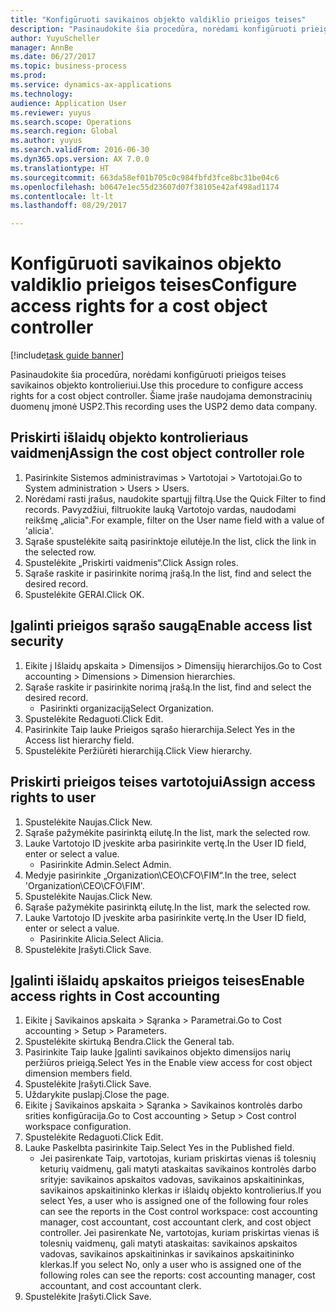 ```yaml
--- 
title: "Konfigūruoti savikainos objekto valdiklio prieigos teises"
description: "Pasinaudokite šia procedūra, norėdami konfigūruoti prieigos teises savikainos objekto kontrolieriui."
author: YuyuScheller
manager: AnnBe
ms.date: 06/27/2017
ms.topic: business-process
ms.prod: 
ms.service: dynamics-ax-applications
ms.technology: 
audience: Application User
ms.reviewer: yuyus
ms.search.scope: Operations
ms.search.region: Global
ms.author: yuyus
ms.search.validFrom: 2016-06-30
ms.dyn365.ops.version: AX 7.0.0
ms.translationtype: HT
ms.sourcegitcommit: 663da58ef01b705c0c984fbfd3fce8bc31be04c6
ms.openlocfilehash: b0647e1ec55d23607d07f38105e42af498ad1174
ms.contentlocale: lt-lt
ms.lasthandoff: 08/29/2017

---
```

# <a name="configure-access-rights-for-a-cost-object-controller"></a><span data-ttu-id="6f98e-103">Konfigūruoti savikainos objekto valdiklio prieigos teises</span><span class="sxs-lookup"><span data-stu-id="6f98e-103">Configure access rights for a cost object controller</span></span>

[!include[task guide banner](../../includes/task-guide-banner.md)]

<span data-ttu-id="6f98e-104">Pasinaudokite šia procedūra, norėdami konfigūruoti prieigos teises savikainos objekto kontrolieriui.</span><span class="sxs-lookup"><span data-stu-id="6f98e-104">Use this procedure to configure access rights for a cost object controller.</span></span> <span data-ttu-id="6f98e-105">Šiame įraše naudojama demonstracinių duomenų įmonė USP2.</span><span class="sxs-lookup"><span data-stu-id="6f98e-105">This recording uses the USP2 demo data company.</span></span>


## <a name="assign-the-cost-object-controller-role"></a><span data-ttu-id="6f98e-106">Priskirti išlaidų objekto kontrolieriaus vaidmenį</span><span class="sxs-lookup"><span data-stu-id="6f98e-106">Assign the cost object controller role</span></span>
1. <span data-ttu-id="6f98e-107">Pasirinkite Sistemos administravimas > Vartotojai > Vartotojai.</span><span class="sxs-lookup"><span data-stu-id="6f98e-107">Go to System administration > Users > Users.</span></span>
2. <span data-ttu-id="6f98e-108">Norėdami rasti įrašus, naudokite spartųjį filtrą.</span><span class="sxs-lookup"><span data-stu-id="6f98e-108">Use the Quick Filter to find records.</span></span> <span data-ttu-id="6f98e-109">Pavyzdžiui, filtruokite lauką Vartotojo vardas, naudodami reikšmę „alicia‟.</span><span class="sxs-lookup"><span data-stu-id="6f98e-109">For example, filter on the User name field with a value of 'alicia'.</span></span>
3. <span data-ttu-id="6f98e-110">Sąraše spustelėkite saitą pasirinktoje eilutėje.</span><span class="sxs-lookup"><span data-stu-id="6f98e-110">In the list, click the link in the selected row.</span></span>
4. <span data-ttu-id="6f98e-111">Spustelėkite „Priskirti vaidmenis“.</span><span class="sxs-lookup"><span data-stu-id="6f98e-111">Click Assign roles.</span></span>
5. <span data-ttu-id="6f98e-112">Sąraše raskite ir pasirinkite norimą įrašą.</span><span class="sxs-lookup"><span data-stu-id="6f98e-112">In the list, find and select the desired record.</span></span>
6. <span data-ttu-id="6f98e-113">Spustelėkite GERAI.</span><span class="sxs-lookup"><span data-stu-id="6f98e-113">Click OK.</span></span>

## <a name="enable-access-list-security"></a><span data-ttu-id="6f98e-114">Įgalinti prieigos sąrašo saugą</span><span class="sxs-lookup"><span data-stu-id="6f98e-114">Enable access list security</span></span>
1. <span data-ttu-id="6f98e-115">Eikite į Išlaidų apskaita > Dimensijos > Dimensijų hierarchijos.</span><span class="sxs-lookup"><span data-stu-id="6f98e-115">Go to Cost accounting > Dimensions > Dimension hierarchies.</span></span>
2. <span data-ttu-id="6f98e-116">Sąraše raskite ir pasirinkite norimą įrašą.</span><span class="sxs-lookup"><span data-stu-id="6f98e-116">In the list, find and select the desired record.</span></span>
    * <span data-ttu-id="6f98e-117">Pasirinkti organizaciją</span><span class="sxs-lookup"><span data-stu-id="6f98e-117">Select Organization.</span></span>  
3. <span data-ttu-id="6f98e-118">Spustelėkite Redaguoti.</span><span class="sxs-lookup"><span data-stu-id="6f98e-118">Click Edit.</span></span>
4. <span data-ttu-id="6f98e-119">Pasirinkite Taip lauke Prieigos sąrašo hierarchija.</span><span class="sxs-lookup"><span data-stu-id="6f98e-119">Select Yes in the Access list hierarchy field.</span></span>
5. <span data-ttu-id="6f98e-120">Spustelėkite Peržiūrėti hierarchiją.</span><span class="sxs-lookup"><span data-stu-id="6f98e-120">Click View hierarchy.</span></span>

## <a name="assign-access-rights-to-user"></a><span data-ttu-id="6f98e-121">Priskirti prieigos teises vartotojui</span><span class="sxs-lookup"><span data-stu-id="6f98e-121">Assign access rights to user</span></span>
1. <span data-ttu-id="6f98e-122">Spustelėkite Naujas.</span><span class="sxs-lookup"><span data-stu-id="6f98e-122">Click New.</span></span>
2. <span data-ttu-id="6f98e-123">Sąraše pažymėkite pasirinktą eilutę.</span><span class="sxs-lookup"><span data-stu-id="6f98e-123">In the list, mark the selected row.</span></span>
3. <span data-ttu-id="6f98e-124">Lauke Vartotojo ID įveskite arba pasirinkite vertę.</span><span class="sxs-lookup"><span data-stu-id="6f98e-124">In the User ID field, enter or select a value.</span></span>
    * <span data-ttu-id="6f98e-125">Pasirinkite Admin.</span><span class="sxs-lookup"><span data-stu-id="6f98e-125">Select Admin.</span></span>  
4. <span data-ttu-id="6f98e-126">Medyje pasirinkite „Organization\CEO\CFO\FIM“.</span><span class="sxs-lookup"><span data-stu-id="6f98e-126">In the tree, select 'Organization\CEO\CFO\FIM'.</span></span>
5. <span data-ttu-id="6f98e-127">Spustelėkite Naujas.</span><span class="sxs-lookup"><span data-stu-id="6f98e-127">Click New.</span></span>
6. <span data-ttu-id="6f98e-128">Sąraše pažymėkite pasirinktą eilutę.</span><span class="sxs-lookup"><span data-stu-id="6f98e-128">In the list, mark the selected row.</span></span>
7. <span data-ttu-id="6f98e-129">Lauke Vartotojo ID įveskite arba pasirinkite vertę.</span><span class="sxs-lookup"><span data-stu-id="6f98e-129">In the User ID field, enter or select a value.</span></span>
    * <span data-ttu-id="6f98e-130">Pasirinkite Alicia.</span><span class="sxs-lookup"><span data-stu-id="6f98e-130">Select Alicia.</span></span>  
8. <span data-ttu-id="6f98e-131">Spustelėkite Įrašyti.</span><span class="sxs-lookup"><span data-stu-id="6f98e-131">Click Save.</span></span>

## <a name="enable-access-rights-in-cost-accounting"></a><span data-ttu-id="6f98e-132">Įgalinti išlaidų apskaitos prieigos teises</span><span class="sxs-lookup"><span data-stu-id="6f98e-132">Enable access rights in Cost accounting</span></span>
1. <span data-ttu-id="6f98e-133">Eikite į Savikainos apskaita > Sąranka > Parametrai.</span><span class="sxs-lookup"><span data-stu-id="6f98e-133">Go to Cost accounting > Setup > Parameters.</span></span>
2. <span data-ttu-id="6f98e-134">Spustelėkite skirtuką Bendra.</span><span class="sxs-lookup"><span data-stu-id="6f98e-134">Click the General tab.</span></span>
3. <span data-ttu-id="6f98e-135">Pasirinkite Taip lauke Įgalinti savikainos objekto dimensijos narių peržiūros prieigą.</span><span class="sxs-lookup"><span data-stu-id="6f98e-135">Select Yes in the Enable view access for cost object dimension members field.</span></span>
4. <span data-ttu-id="6f98e-136">Spustelėkite Įrašyti.</span><span class="sxs-lookup"><span data-stu-id="6f98e-136">Click Save.</span></span>
5. <span data-ttu-id="6f98e-137">Uždarykite puslapį.</span><span class="sxs-lookup"><span data-stu-id="6f98e-137">Close the page.</span></span>
6. <span data-ttu-id="6f98e-138">Eikite į Savikainos apskaita > Sąranka > Savikainos kontrolės darbo srities konfigūracija.</span><span class="sxs-lookup"><span data-stu-id="6f98e-138">Go to Cost accounting > Setup > Cost control workspace configuration.</span></span>
7. <span data-ttu-id="6f98e-139">Spustelėkite Redaguoti.</span><span class="sxs-lookup"><span data-stu-id="6f98e-139">Click Edit.</span></span>
8. <span data-ttu-id="6f98e-140">Lauke Paskelbta pasirinkite Taip.</span><span class="sxs-lookup"><span data-stu-id="6f98e-140">Select Yes in the Published field.</span></span>
    * <span data-ttu-id="6f98e-141">Jei pasirenkate Taip, vartotojas, kuriam priskirtas vienas iš tolesnių keturių vaidmenų, gali matyti ataskaitas savikainos kontrolės darbo srityje: savikainos apskaitos vadovas, savikainos apskaitininkas, savikainos apskaitininko klerkas ir išlaidų objekto kontrolierius.</span><span class="sxs-lookup"><span data-stu-id="6f98e-141">If you select Yes, a user who is assigned one of the following four roles can see the reports in the Cost control workspace: cost accounting manager, cost accountant, cost accountant clerk, and cost object controller.</span></span> <span data-ttu-id="6f98e-142">Jei pasirenkate Ne, vartotojas, kuriam priskirtas vienas iš tolesnių vaidmenų, gali matyti ataskaitas: savikainos apskaitos vadovas, savikainos apskaitininkas ir savikainos apskaitininko klerkas.</span><span class="sxs-lookup"><span data-stu-id="6f98e-142">If you select No, only a user who is assigned one of the following roles can see the reports: cost accounting manager, cost accountant, and cost accountant clerk.</span></span>    
9. <span data-ttu-id="6f98e-143">Spustelėkite Įrašyti.</span><span class="sxs-lookup"><span data-stu-id="6f98e-143">Click Save.</span></span>


